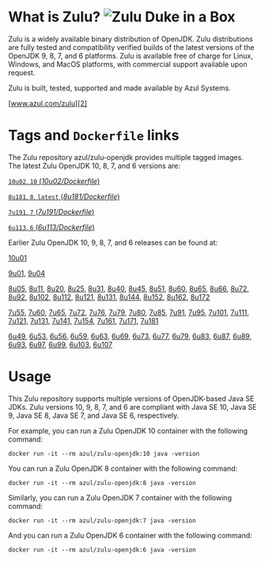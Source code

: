 What is Zulu? ![Zulu Duke in a Box][1]
======================================

Zulu is a widely available binary distribution of OpenJDK. Zulu distributions are fully tested and compatibility verified builds of the latest versions of the OpenJDK 9, 8, 7, and 6 platforms. Zulu is available free of charge for Linux, Windows, and MacOS platforms, with commercial support available upon request.

Zulu is built, tested, supported and made available by Azul Systems.

[www.azul.com/zulu][2]

Tags and `Dockerfile` links
===========================

The Zulu repository azul/zulu-openjdk provides multiple tagged images. The latest Zulu OpenJDK 10, 8, 7, and 6 versions are:

[`10u02`, `10` (*10u02/Dockerfile*)][73]

[`8u181`, `8`, `latest` (*8u181/Dockerfile*)][48]

[`7u191`, `7` (*7u191/Dockerfile*)][28]

[`6u113`, `6` (*6u113/Dockerfile*)][10]

Earlier Zulu OpenJDK 10, 9, 8, 7, and 6 releases can be found at:

[10u01][74]

[9u01][71], [9u04][72]

[8u05][49], [8u11][50], [8u20][51], [8u25][52], [8u31][53], [8u40][54], [8u45][55], [8u51][56], [8u60][57], [8u65][58], [8u66][59], [8u72][60], [8u92][61], [8u102][62], [8u112][63], [8u121][64], [8u131][65], [8u144][66], [8u152][67], [8u162][68], [8u172][69]

[7u55][29], [7u60][30], [7u65][31], [7u72][32], [7u76][33], [7u79][34], [7u80][35], [7u85][36], [7u91][37], [7u95][38], [7u101][39], [7u111][40], [7u121][41], [7u131][42], [7u141][43], [7u154][44], [7u161][45], [7u171][46], [7u181][47]

[6u49][11], [6u53][12], [6u56][13], [6u59][14], [6u63][15], [6u69][16], [6u73][17], [6u77][18], [6u79][19], [6u83][20], [6u87][21], [6u89][22], [6u93][23], [6u97][24], [6u99][25], [6u103][26], [6u107][27]

Usage
=====

This Zulu repository supports multiple versions of OpenJDK-based Java SE JDKs. Zulu versions 10, 9, 8, 7, and 6 are compliant with Java SE 10, Java SE 9, Java SE 8, Java SE 7, and Java SE 6, respectively.

For example, you can run a Zulu OpenJDK 10 container with the following command:

    docker run -it --rm azul/zulu-openjdk:10 java -version

You can run a Zulu OpenJDK 8 container with the following command:

    docker run -it --rm azul/zulu-openjdk:8 java -version

Similarly, you can run a Zulu OpenJDK 7 container with the following command:

    docker run -it --rm azul/zulu-openjdk:7 java -version

And you can run a Zulu OpenJDK 6 container with the following command:

    docker run -it --rm azul/zulu-openjdk:6 java -version


  [1]: https://www.azul.com/files/ZuluDocker60.gif
  [2]: http://www.azul.com/zulu
  [10]: https://github.com/zulu-openjdk/zulu-openjdk/blob/master/6u113-6.21.0.3/Dockerfile
  [11]: https://github.com/zulu-openjdk/zulu-openjdk/blob/master/6u49-6.4.0.6/Dockerfile
  [12]: https://github.com/zulu-openjdk/zulu-openjdk/blob/master/6u53-6.5.0.2/Dockerfile
  [13]: https://github.com/zulu-openjdk/zulu-openjdk/blob/master/6u56-6.6.0.1/Dockerfile
  [14]: https://github.com/zulu-openjdk/zulu-openjdk/blob/master/6u59-6.7.0.2/Dockerfile
  [15]: https://github.com/zulu-openjdk/zulu-openjdk/blob/master/6u63-6.8.0.1/Dockerfile
  [16]: https://github.com/zulu-openjdk/zulu-openjdk/blob/master/6u69-6.9.0.3/Dockerfile
  [17]: https://github.com/zulu-openjdk/zulu-openjdk/blob/master/6u73-6.10.0.3/Dockerfile
  [18]: https://github.com/zulu-openjdk/zulu-openjdk/blob/master/6u77-6.11.0.2/Dockerfile
  [19]: https://github.com/zulu-openjdk/zulu-openjdk/blob/master/6u79-6.12.0.2/Dockerfile
  [20]: https://github.com/zulu-openjdk/zulu-openjdk/blob/master/6u83-6.13.0.3/Dockerfile
  [21]: https://github.com/zulu-openjdk/zulu-openjdk/blob/master/6u87-6.14.0.1/Dockerfile
  [22]: https://github.com/zulu-openjdk/zulu-openjdk/blob/master/6u89-6.15.0.1/Dockerfile
  [23]: https://github.com/zulu-openjdk/zulu-openjdk/blob/master/6u93-6.16.0.1/Dockerfile
  [24]: https://github.com/zulu-openjdk/zulu-openjdk/blob/master/6u97-6.17.0.1/Dockerfile
  [25]: https://github.com/zulu-openjdk/zulu-openjdk/blob/master/6u99-6.18.0.3/Dockerfile
  [26]: https://github.com/zulu-openjdk/zulu-openjdk/blob/master/6u103-6.19.0.1/Dockerfile
  [27]: https://github.com/zulu-openjdk/zulu-openjdk/blob/master/6u107-6.20.0.1/Dockerfile
  [28]: https://github.com/zulu-openjdk/zulu-openjdk/blob/master/7u191-7.24.0.1/Dockerfile
  [29]: https://github.com/zulu-openjdk/zulu-openjdk/blob/master/7u55-7.4.0.5/Dockerfile
  [30]: https://github.com/zulu-openjdk/zulu-openjdk/blob/master/7u60-7.5.0.1/Dockerfile
  [31]: https://github.com/zulu-openjdk/zulu-openjdk/blob/master/7u65-7.6.0.1/Dockerfile
  [32]: https://github.com/zulu-openjdk/zulu-openjdk/blob/master/7u72-7.7.0.1/Dockerfile
  [33]: https://github.com/zulu-openjdk/zulu-openjdk/blob/master/7u76-7.8.0.3/Dockerfile
  [34]: https://github.com/zulu-openjdk/zulu-openjdk/blob/master/7u79-7.9.0.2/Dockerfile
  [35]: https://github.com/zulu-openjdk/zulu-openjdk/blob/master/7u80-7.10.0.1/Dockerfile
  [36]: https://github.com/zulu-openjdk/zulu-openjdk/blob/master/7u85-7.11.0.3/Dockerfile
  [37]: https://github.com/zulu-openjdk/zulu-openjdk/blob/master/7u91-7.12.0.3/Dockerfile
  [38]: https://github.com/zulu-openjdk/zulu-openjdk/blob/master/7u95-7.13.0.1/Dockerfile
  [39]: https://github.com/zulu-openjdk/zulu-openjdk/blob/master/7u101-7.14.0.5/Dockerfile
  [40]: https://github.com/zulu-openjdk/zulu-openjdk/blob/master/7u111-7.15.0.1/Dockerfile
  [41]: https://github.com/zulu-openjdk/zulu-openjdk/blob/master/7u121-7.16.0.1/Dockerfile
  [42]: https://github.com/zulu-openjdk/zulu-openjdk/blob/master/7u131-7.17.0.5/Dockerfile
  [43]: https://github.com/zulu-openjdk/zulu-openjdk/blob/master/7u141-7.18.0.3/Dockerfile
  [44]: https://github.com/zulu-openjdk/zulu-openjdk/blob/master/7u154-7.20.0.3/Dockerfile
  [45]: https://github.com/zulu-openjdk/zulu-openjdk/blob/master/7u161-7.21.0.3/Dockerfile
  [46]: https://github.com/zulu-openjdk/zulu-openjdk/blob/master/7u171-7.22.0.3/Dockerfile
  [47]: https://github.com/zulu-openjdk/zulu-openjdk/blob/master/7u181-7.23.0.1/Dockerfile
  [48]: https://github.com/zulu-openjdk/zulu-openjdk/blob/master/8u181-8.31.0.1/Dockerfile
  [49]: https://github.com/zulu-openjdk/zulu-openjdk/blob/master/8u05-8.1.0.6/Dockerfile
  [50]: https://github.com/zulu-openjdk/zulu-openjdk/blob/master/8u11-8.2.0.1/Dockerfile
  [51]: https://github.com/zulu-openjdk/zulu-openjdk/blob/master/8u20-8.3.0.1/Dockerfile
  [52]: https://github.com/zulu-openjdk/zulu-openjdk/blob/master/8u25-8.4.0.1/Dockerfile
  [53]: https://github.com/zulu-openjdk/zulu-openjdk/blob/master/8u31-8.5.0.1/Dockerfile
  [54]: https://github.com/zulu-openjdk/zulu-openjdk/blob/master/8u40-8.6.0.1/Dockerfile
  [55]: https://github.com/zulu-openjdk/zulu-openjdk/blob/master/8u45-8.7.0.5/Dockerfile
  [56]: https://github.com/zulu-openjdk/zulu-openjdk/blob/master/8u51-8.8.0.3/Dockerfile
  [57]: https://github.com/zulu-openjdk/zulu-openjdk/blob/master/8u60-8.9.0.4/Dockerfile
  [58]: https://github.com/zulu-openjdk/zulu-openjdk/blob/master/8u65-8.10.0.1/Dockerfile
  [59]: https://github.com/zulu-openjdk/zulu-openjdk/blob/master/8u66-8.11.0.1/Dockerfile
  [60]: https://github.com/zulu-openjdk/zulu-openjdk/blob/master/8u72-8.13.0.5/Dockerfile
  [61]: https://github.com/zulu-openjdk/zulu-openjdk/blob/master/8u92-8.15.0.1/Dockerfile
  [62]: https://github.com/zulu-openjdk/zulu-openjdk/blob/master/8u102-8.17.0.3/Dockerfile
  [63]: https://github.com/zulu-openjdk/zulu-openjdk/blob/master/8u112-8.19.0.1/Dockerfile
  [64]: https://github.com/zulu-openjdk/zulu-openjdk/blob/master/8u121-8.20.0.5/Dockerfile
  [65]: https://github.com/zulu-openjdk/zulu-openjdk/blob/master/8u131-8.21.0.1/Dockerfile
  [66]: https://github.com/zulu-openjdk/zulu-openjdk/blob/master/8u144-8.23.0.3/Dockerfile
  [67]: https://github.com/zulu-openjdk/zulu-openjdk/blob/master/8u152-8.25.0.1/Dockerfile
  [68]: https://github.com/zulu-openjdk/zulu-openjdk/blob/master/8u162-8.27.0.7/Dockerfile
  [69]: https://github.com/zulu-openjdk/zulu-openjdk/blob/master/8u172-8.30.0.1/Dockerfile
  [70]: https://github.com/zulu-openjdk/zulu-openjdk/blob/master/9u07-9.0.7.1/Dockerfile
  [71]: https://github.com/zulu-openjdk/zulu-openjdk/blob/master/9u01-9.0.1.3/Dockerfile
  [72]: https://github.com/zulu-openjdk/zulu-openjdk/blob/master/9u04-9.0.4.1/Dockerfile
  [73]: https://github.com/zulu-openjdk/zulu-openjdk/blob/master/10u02-10.3/Dockerfile
  [74]: https://github.com/zulu-openjdk/zulu-openjdk/blob/master/10u01-10.2/Dockerfile
